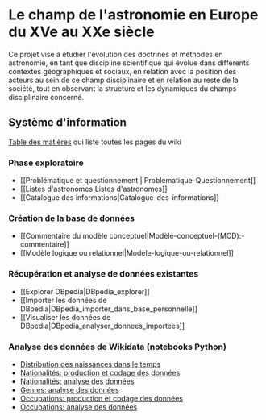 # Le champ de l'astronomie en Europe du XVe au XXe siècle


Ce projet vise à étudier l'évolution des doctrines et méthodes en astronomie, en tant que discipline scientifique qui évolue dans différents contextes géographiques et sociaux, en relation avec la position des acteurs au sein de ce champ disciplinaire et en relation au reste de la société, tout en observant la structure et les dynamiques du champs disciplinaire concerné.


## Système d'information

[Table des matières](Table_des_pages.md) qui liste toutes les pages du wiki


###  Phase exploratoire


* [[Problématique et questionnement | Problematique-Questionnement]] 
* [[Listes d'astronomes|Listes d'astronomes]]
*  [[Catalogue des informations|Catalogue-des-informations]]

### Création de la base de données

*  [[Commentaire du modèle conceptuel|Modèle-conceptuel-(MCD):-commentaire]]
*  [[Modèle logique ou relationnel|Modèle-logique-ou-relationnel]]

### Récupération et analyse de données existantes

* [[Explorer DBpedia|DBpedia_explorer]]
* [[Importer les données de DBpedia|DBpedia_importer_dans_base_personnelle]]
* [[Visualiser les données de DBpedia|DBpedia_analyser_donnees_importees]]


### Analyse des données de Wikidata (notebooks Python)
* [Distribution des naissances dans le temps](https://github.com/Sciences-historiques-numeriques/astronomers/blob/main/notebooks_jupyter/wikidata_exploration/wdt_distribution_naissances.ipynb)
* [Nationalités: production et codage des données](https://github.com/Sciences-historiques-numeriques/astronomers/blob/main/notebooks_jupyter/wikidata_exploration/wdt_nationalite_production.ipynb)
* [Nationalités: analyse des données](https://github.com/Sciences-historiques-numeriques/astronomers/blob/main/notebooks_jupyter/wikidata_exploration/wdt_nationalite_analyse.ipynb)
* [Genres: analyse des données](https://github.com/Sciences-historiques-numeriques/astronomers/blob/main/notebooks_jupyter/wikidata_exploration/wdt_genre_analyse.ipynb)
* [Occupations: production et codage des données](https://github.com/Sciences-historiques-numeriques/astronomers/blob/main/notebooks_jupyter/wikidata_exploration/wdt_occupations_production.ipynb)
* [Occupations: analyse des données](https://github.com/Sciences-historiques-numeriques/astronomers/blob/main/notebooks_jupyter/wikidata_exploration/wdt_occupations_analyse.ipynb)
 